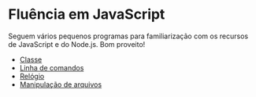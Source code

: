 # Fluência em JavaScript
Seguem vários pequenos programas para familiarização com os recursos de JavaScript e do Node.js. Bom proveito!

- [Classe](classe)
- [Linha de comandos](command-line)
- [Relógio](relogio)
- [Manipulação de arquivos](filesystem)
